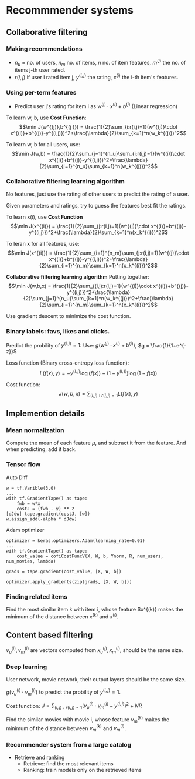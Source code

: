 # Recommmender systems
## Collaborative filtering
### Making recommendations
* $n_u$ = no. of users, $n_m$ no. of items, $n$ no. of item features, $m^{(j)}$ the no. of items j-th user rated.
* $r(i,j)$ if user i rated item j, $y^{(i,j)}$ the rating, $x^{(i)}$ the i-th item's features.

### Using per-term features
* Predict user j's rating for item i as $w^{(j)}\cdot x^{(i)}+b^{(j)}$ (Linear regression)

To learn w, b, use 
**Cost Function**:
$$\min J(w^{(j)},b^{(j )}) = \frac{1}{2}\sum_{i:r(i,j)=1}(w^{(j)}\cdot x^{(i)}+b^{(j)}-y^{(i,j)})^2+\frac{\lambda}{2}\sum_{k=1}^n(w_k^{(j)})^2$$

To learn w, b for all users, use:
$$\min J(w,b) = \frac{1}{2}\sum_{j=1}^{n_u}\sum_{i:r(i,j)=1}(w^{(i)}\cdot x^{(i)}+b^{(j)}-y^{(i,j)})^2+\frac{\lambda}{2}\sum_{j=1}^{n_u}\sum_{k=1}^n(w_k^{(j)})^2$$

### Collaborative filtering learning algorithm
No features, just use the rating of other users to predict the rating of a user.

Given parameters and ratings, try to guess the features best fit the ratings.

To learn x(i), use **Cost Function**
$$\min J(x^{(i)}) = \frac{1}{2}\sum_{j:r(i,j)=1}(w^{(j)}\cdot x^{(i)}+b^{(j)}-y^{(i,j)})^2+\frac{\lambda}{2}\sum_{k=1}^n(x_k^{(i)})^2$$

To leran x for all features, use:
$$\min J(x^{(i)}) = \frac{1}{2}\sum_{i=1}^{n_m}\sum_{j:r(i,j)=1}(w^{(j)}\cdot x^{(i)}+b^{(j)}-y^{(i,j)})^2+\frac{\lambda}{2}\sum_{i=1}^{n_m}\sum_{k=1}^n(x_k^{(i)})^2$$

**Collaborative filtering learning algorithm**
Putting together:
$$\min J(w,b,x) = \frac{1}{2}\sum_{(i,j):r(i,j)=1}(w^{(i)}\cdot x^{(i)}+b^{(j)}-y^{(i,j)})^2+\frac{\lambda}{2}\sum_{j=1}^{n_u}\sum_{k=1}^n(w_k^{(j)})^2+\frac{\lambda}{2}\sum_{i=1}^{n_m}\sum_{k=1}^n(x_k^{(i)})^2$$

Use gradient descent to minimize the cost function.

### Binary labels: favs, likes and clicks.
Predict the probility of $y^{(i,j)} = 1$:
Use: $g(w^{(j)}\cdot x^{(i)}+b^{(j)})$, $g = \frac{1}{1+e^{-z}}$

Loss function (Binary cross-entropy loss function):
$$L(f(x),y)=-y^{(i,j)}\log(f(x))-(1-y^{(i,j)})\log(1-f(x))$$

Cost function:
$$J(w,b,x) = \sum_{(i,j):r(i,j)=1} L(f(x),y)$$

## Implemention details
### Mean normalization
Compute the mean of each feature $\mu$, and subtract it from the feature. And when predicting, add it back.

### Tensor flow
Auto Diff
```
w = tf.Varible(3.0)
...
with tf.GradientTape() as tape:
    fwb = w*x
    costJ = (fwb - y) ** 2
[dJdw] tape.gradient(costJ, [w])
w.assign_add(-alpha * dJdw)
```
Adam optimizer
```
optimizer = keras.optimizers.Adam(learning_rate=0.01)
...
with tf.GradientTape() as tape:
    cost_value = cofiCostFuncV(X, W, b, Ynorm, R, num_users, num_movies, lambda)

grads = tape.gradient(cost_value, [X, W, b])

optimizer.apply_gradients(zip(grads, [X, W, b]))
```
### Finding related items
Find the most similar item k with item i, whose feature $x^{(k)} makes the minimum of the distance between $x^{(k)}$ and $x^{(i)}$.

## Content based filtering
$v_u^{(j)}, v_m^{(i)}$ are vectors computed from $x_u^{(j)}, x_m^{(i)}$, should be the same size.

### Deep learning
User network, movie network, their output layers should be the same size.

$g(v_u^{(i)} \cdot v_m^{(j)})$ to predict the probility of $y^{(i,j)} = 1$.

Cost function: $J = \sum_{(i,j):r(i,j)=1}(v_u^{(i)}\cdot v_m^{(j)} - y^{(i,j)})^2 + NR$

Find the similar movies with movie i, whose feature $v_m^{(k)}$ makes the minimum of the distance between $v_m^{(k)}$ and $v_m^{(i)}$.

### Recommender system from a large catalog
* Retrieve and ranking
  - Retrieve: find the most relevant items
  - Ranking: train models only on the retrieved items